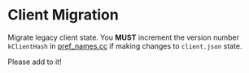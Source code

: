 # Client Migration

Migrate legacy client state. You **MUST** increment the version number `kClientHash` in [pref_names.cc](../../../pref_names.cc) if making changes to `client.json` state.

Please add to it!
